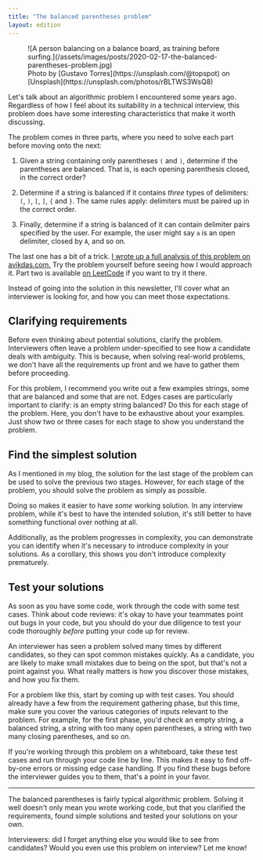 ```yaml
---
title: "The balanced parentheses problem"
layout: edition
---
```


<figure markdown="1">
![A person balancing on a balance board, as training before surfing.](/assets/images/posts/2020-02-17-the-balanced-parentheses-problem.jpg)
<figcaption markdown="1">Photo by [Gustavo Torres](https://unsplash.com/@topspot) on [Unsplash](https://unsplash.com/photos/rBLTWS3WsQ8)
</figcaption>
</figure>

Let's talk about an algorithmic problem I encountered some years ago. Regardless of how I feel about its suitability in a technical interview, this problem does have some interesting characteristics that make it worth discussing.

The problem comes in three parts, where you need to solve each part before moving onto the next:

1. Given a string containing only parentheses `(` and `)`, determine if the parentheses are balanced. That is, is each opening parenthesis closed, in the correct order?

1. Determine if a string is balanced if it contains _three_ types of delimiters: `(`, `)`, `[`, `]`, `{` and `}`. The same rules apply: delimiters must be paired up in the correct order.

1. Finally, determine if a string is balanced of it can contain delimiter pairs specified by the user. For example, the user might say `a` is an open delimiter, closed by `A`, and so on.

The last one has a bit of a trick. [I wrote up a full analysis of this problem on avikdas.com.](https://avikdas.com/2020/01/28/the-balanced-parentheses-problem.html) Try the problem yourself before seeing how I would approach it. Part two is available [on LeetCode](https://leetcode.com/problems/valid-parentheses/description/) if you want to try it there.

Instead of going into the solution in this newsletter, I'll cover what an interviewer is looking for, and how you can meet those expectations.

## Clarifying requirements

Before even thinking about potential solutions, clarify the problem. Interviewers often leave a problem under-specified to see how a candidate deals with ambiguity. This is because, when solving real-world problems, we don't have all the requirements up front and we have to gather them before proceeding.

For this problem, I recommend you write out a few examples strings, some that are balanced and some that are not. Edges cases are particularly important to clarify: is an empty string balanced? Do this for each stage of the problem. Here, you don't have to be exhaustive about your examples. Just show two or three cases for each stage to show you understand the problem.

## Find the simplest solution

As I mentioned in my blog, the solution for the last stage of the problem can be used to solve the previous two stages. However, for each stage of the problem, you should solve the problem as simply as possible.

Doing so makes it easier to have _some_ working solution. In any interview problem, while it's best to have the intended solution, it's still better to have something functional over nothing at all.

Additionally, as the problem progresses in complexity, you can demonstrate you can identify when it's necessary to introduce complexity in your solutions. As a corollary, this shows you don't introduce complexity prematurely.

## Test your solutions

As soon as you have some code, work through the code with some test cases. Think about code reviews: it's okay to have your teammates point out bugs in your code, but you should do your due diligence to test your code thoroughly _before_ putting your code up for review.

An interviewer has seen a problem solved many times by different candidates, so they can spot common mistakes quickly. As a candidate, you are likely to make small mistakes due to being on the spot, but that's not a point against you. What really matters is how you discover those mistakes, and how you fix them.

For a problem like this, start by coming up with test cases. You should already have a few from the requirement gathering phase, but this time, make sure you cover the various categories of inputs relevant to the problem. For example, for the first phase, you'd check an empty string, a balanced string, a string with too many open parentheses, a string with two many closing parentheses, and so on.

If you're working through this problem on a whiteboard, take these test cases and run through your code line by line. This makes it easy to find off-by-one errors or missing edge case handling. If you find these bugs before the interviewer guides you to them, that's a point in your favor.

----

The balanced parentheses is fairly typical algorithmic problem. Solving it well doesn't only mean you wrote working code, but that you clarified the requirements, found simple solutions and tested your solutions on your own.

Interviewers: did I forget anything else you would like to see from candidates? Would you even use this problem on interview? Let me know!
